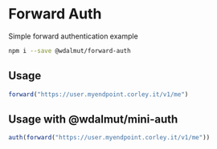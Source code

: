 # Forward Auth

Simple forward authentication example

```sh
npm i --save @wdalmut/forward-auth
```

## Usage

```js
forward("https://user.myendpoint.corley.it/v1/me")
```

## Usage with @wdalmut/mini-auth

```js
auth(forward("https://user.myendpoint.corley.it/v1/me"))
```

